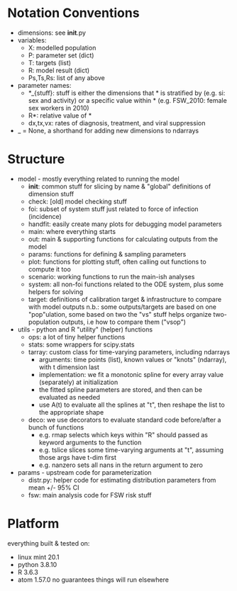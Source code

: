 # Notation Conventions
- dimensions: see __init__.py
- variables:
  - X: modelled population
  - P: parameter set (dict)
  - T: targets (list)
  - R: model result (dict)
  - Ps,Ts,Rs: list of any above
- parameter names:
  - *_{stuff}: stuff is either the dimensions that * is stratified by (e.g. si: sex and activity)
               or a specific value within * (e.g. FSW_2010: female sex workers in 2010)
  - R*: relative value of *
  - dx,tx,vx: rates of diagnosis, treatment, and viral suppression
- _ = None, a shorthand for adding new dimensions to ndarrays

# Structure
- model - mostly everything related to running the model
  - __init__: common stuff for slicing by name & "global" definitions of dimension stuff
  - check:    [old] model checking stuff
  - foi:      subset of system stuff just related to force of infection (incidence)
  - handfit:  easily create many plots for debugging model parameters
  - main:     where everything starts
  - out:      main & supporting functions for calculating outputs from the model
  - params:   functions for defining & sampling parameters
  - plot:     functions for plotting stuff, often calling out functions to compute it too
  - scenario: working functions to run the main-ish analyses
  - system:   all non-foi functions related to the ODE system, plus some helpers for solving
  - target:   definitions of calibration target & infrastructure to compare with model outputs
              n.b.: some outputs/targets are based on one "pop"ulation, some based on two
              the "vs" stuff helps organize two-population outputs, i.e how to compare them ("vsop")
- utils - python and R "utility" (helper) functions
  - ops: a lot of tiny helper functions
  - stats: some wrappers for scipy.stats 
  - tarray: custom class for time-varying parameters, including ndarrays
    - arguments: time points (list), known values or "knots" (ndarray), with t dimension last
    - implementation: we fit a monotonic spline for every array value (separately) at initialization
    - the fitted spline parameters are stored, and then can be evaluated as needed
    - use A(t) to evaluate all the splines at "t", then reshape the list to the appropriate shape
  - deco: we use decorators to evaluate standard code before/after a bunch of functions
    - e.g. rmap selects which keys within "R" should passed as keyword arguments to the function
    - e.g. tslice slices some time-varying arguments at "t", assuming those args have t-dim first
    - e.g. nanzero sets all nans in the return argument to zero
- params - upstream code for parameterization
  - distr.py: helper code for estimating distribution parameters from mean +/- 95% CI
  - fsw: main analysis code for FSW risk stuff

# Platform
everything built & tested on:
- linux mint 20.1
- python 3.8.10
- R 3.6.3
- atom 1.57.0
no guarantees things will run elsewhere


